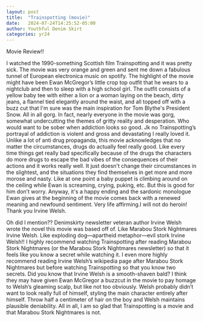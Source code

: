 ```yaml
---
layout: post
title:  "Trainspotting (movie)"
date:   2024-07-24T14:25:52-05:00
author: Youthful Denim Skirt
categories: yr24
---
```

Movie Review!!

I watched the 1990-something Scottish film Trainspotting and it was pretty sick. The movie was very orange and green and sent me down a fabulous tunnel of European electronica music on spotify. The highlight of the movie might have been Ewan McGregor’s little crop top outfit that he wears to a nightclub and then to sleep with a high school girl. The outfit consists of a yellow baby tee with either a lion or a woman laying on the beach, dirty jeans, a flannel tied elegantly around the waist, and all topped off with a buzz cut that I'm sure was the main inspiration for Tom Blythe's President Snow. All in all gorg. In fact, nearly everyone in the movie was gorg, somewhat undercutting the themes of gritty reality and desperation. Who would want to be sober when addiction looks so good. Jk no Trainspotting’s portrayal of addiction is violent and gross and devastating I really loved it. Unlike a lot of anti drug propaganda, this movie acknowledges that no matter the circumstances, drugs do actually feel really good. Like every time things get really bad specifically because of the drugs the characters do more drugs to escape the bad vibes of the consequences of their actions and it works really well. It just doesn't change their circumstances in the slightest, and the situations they find themselves in get more and more morose and nasty. Like at one point a baby puppet is climbing around on the ceiling while Ewan is screaming, crying, puking, etc. But this is good for him don’t worry. Anyway, it's a happy ending and the sardonic monologue Ewan gives at the beginning of the movie comes back with a renewed meaning and newfound sentiment. Very life affirming.I will not do heroin! Thank you Irvine Welsh. 

Oh did I mention?? Denimskirty newsletter veteran author Irvine Welsh wrote the novel this movie was based off of. Like Marabou Stork Nightmares Irvine Welsh. Like exploding dog––apartheid metaphor––evil stork Irvine Welsh!! I highly recommend watching Trainspotting after reading Marabou Stork Nightmares (or the Marabou Stork Nightmares newsletter) so that it feels like you know a secret while watching it. I even more highly recommend reading Irvine Welsh’s wikipedia page after Marabou Stork Nightmares but before watching Trainspotting so that you know two secrets. Did you know that Irvine Welsh is a smooth-shaven bald? I think they may have given Ewan McGregor a buzzcut in the movie to pay homage to Welsh’s gleaming scalp, but like not too obviously. Welsh probably didn’t want to look really full of himself, styling the main character entirely after himself. Throw half a centimeter of hair on the boy and Welsh maintains plausible deniability. All in all, I am so glad that Trainspotting is a movie and that Marabou Stork Nightmares is not. 
